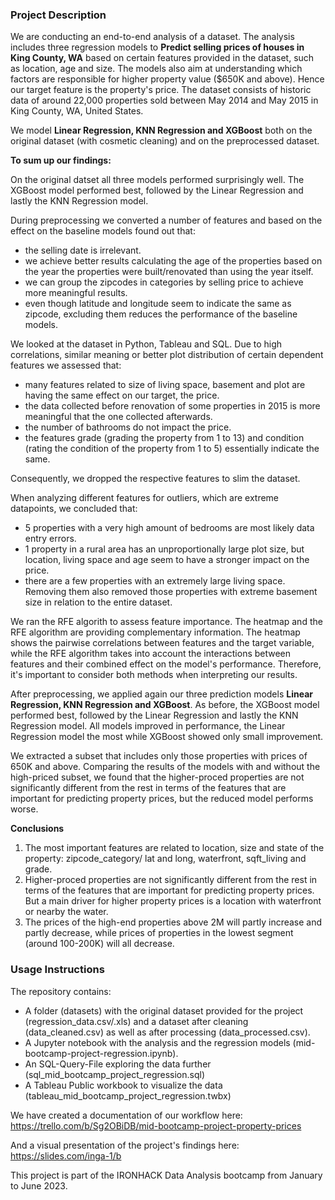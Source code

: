 ### Project Description

We are conducting an end-to-end analysis of a dataset. The analysis includes three regression models to **Predict selling prices of houses in King County, WA** based on certain features provided in the dataset, such as location, age and size. The models also aim at understanding which factors are responsible for higher property value ($650K and above). Hence our target feature is the property's price.
The dataset consists of historic data of around 22,000 properties sold between May 2014 and May 2015 in King County, WA, United States.

We model **Linear Regression, KNN Regression and XGBoost** both on the original dataset (with cosmetic cleaning) and on the preprocessed dataset.

**To sum up our findings:**

On the original datset all three models performed surprisingly well. The XGBoost model performed best, followed by the Linear Regression and lastly the KNN Regression model.

During preprocessing we converted a number of features and based on the effect on the baseline models found out that:
- the selling date is irrelevant.
- we achieve better results calculating the age of the properties based on the year the properties were built/renovated than using the year itself.
- we can group the zipcodes in categories by selling price to achieve more meaningful results.
- even though latitude and longitude seem to indicate the same as zipcode, excluding them reduces the performance of the baseline models.

We looked at the dataset in Python, Tableau and SQL. Due to high correlations, similar meaning or better plot distribution of certain dependent features we assessed that:  
- many features related to size of living space, basement and plot are having the same effect on our target, the price.
- the data collected before renovation of some properties in 2015 is more meaningful that the one collected afterwards.
- the number of bathrooms do not impact the price.
- the features grade (grading the property from 1 to 13) and condition (rating the condition of the property from 1 to 5) essentially indicate the same. 

Consequently, we dropped the respective features to slim the dataset.

When analyzing different features for outliers, which are extreme datapoints, we concluded that:
- 5 properties with a very high amount of bedrooms are most likely data entry errors. 
- 1 property in a rural area has an unproportionally large plot size, but location, living space and age seem to have a stronger impact on the price.
- there are a few properties with an extremely large living space. Removing them also removed those properties with extreme basement size in relation to the entire dataset.

We ran the RFE algorith to assess feature importance. The heatmap and the RFE algorithm are providing complementary information. The heatmap shows the pairwise correlations between features and the target variable, while the RFE algorithm takes into account the interactions between features and their combined effect on the model's performance. Therefore, it's important to consider both methods when interpreting our results.

After preprocessing, we applied again our three prediction models **Linear Regression, KNN Regression and XGBoost**. As before, the XGBoost model performed best, followed by the Linear Regression and lastly the KNN Regression model. All models improved in performance, the Linear Regression model the most while XGBoost showed only small improvement.

We extracted a subset that includes only those properties with prices of 650K and above. Comparing the results of the models with and without the high-priced subset, we found that the higher-proced properties are not significantly different from the rest in terms of the features that are important for predicting property prices, but the reduced model performs worse.

**Conclusions**

1. The most important features are related to location, size and state of the property: zipcode_category/ lat and long, waterfront, sqft_living and grade.
2. Higher-proced properties are not significantly different from the rest in terms of the features that are important for predicting property prices. But a main driver for higher property prices is a location with waterfront or nearby the water. 
3. The prices of the high-end properties above 2M will partly increase and partly decrease, while prices of properties in the lowest segment (around 100-200K) will all decrease.

### Usage Instructions

The repository contains:
- A folder (datasets) with the original dataset provided for the project (regression_data.csv/.xls) and a dataset after cleaning (data_cleaned.csv) as well as after processing (data_processed.csv).
- A Jupyter notebook with the analysis and the regression models (mid-bootcamp-project-regression.ipynb). 
- An SQL-Query-File exploring the data further (sql_mid_bootcamp_project_regression.sql)
- A Tableau Public workbook to visualize the data (tableau_mid_bootcamp_project_regression.twbx)

We have created a documentation of our workflow here: https://trello.com/b/Sg2OBiDB/mid-bootcamp-project-property-prices

And a visual presentation of the project's findings here: https://slides.com/inga-1/b 

This project is part of the IRONHACK Data Analysis bootcamp from January to June 2023.
